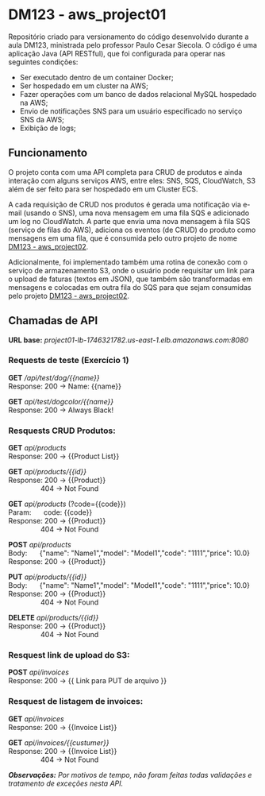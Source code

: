 # DM123 - aws_project01

Repositório criado para versionamento do código desenvolvido durante a aula DM123, ministrada pelo professor Paulo Cesar Siecola.
O código é uma aplicação Java (API RESTful), que foi configurada para operar nas seguintes condições:
- Ser executado dentro de um container Docker;
- Ser hospedado em um cluster na AWS;
- Fazer operações com um banco de dados relacional MySQL hospedado na AWS;
- Envio de notificações SNS para um usuário especificado no serviço SNS da AWS;
- Exibição de logs;

## Funcionamento

O projeto conta com uma API completa para CRUD de produtos e ainda interação com alguns serviços AWS, entre eles: SNS, SQS, CloudWatch, S3 além de ser feito para ser hospedado em um Cluster ECS.

A cada requisição de CRUD nos produtos é gerada uma notificação via e-mail (usando o SNS), uma nova mensagem em uma fila SQS e adicionado um log no CloudWatch. A parte que envia uma nova mensagem à fila SQS (serviço de filas do AWS), adiciona os eventos (de CRUD) do produto como mensagens em uma fila, que é consumida pelo outro projeto de nome [DM123 - aws_project02](https://github.com/FelipeGAlmeida/DM123_-_aws_project02).

Adicionalmente, foi implementado também uma rotina de conexão com o serviço de armazenamento S3, onde o usuário pode requisitar um link para o upload de faturas (textos em JSON), que também são transformadas em mensagens e colocadas em outra fila do SQS para que sejam consumidas pelo projeto [DM123 - aws_project02](https://github.com/FelipeGAlmeida/DM123_-_aws_project02).

## Chamadas de API

**URL base:** *project01-lb-1746321782.us-east-1.elb.amazonaws.com:8080*

### Requests de teste (Exercício 1)

**GET** */api/test/dog/{{name}}*  
Response:  200 -> Name: {{name}}

**GET** *api/test/dogcolor/{{name}}*  
Response: 200 -> Always Black!

### Resquests CRUD Produtos:

**GET** *api/products*  
Response: 200 -> {{Product List}}

**GET** *api/products/{{id}}*  
Response: 200 -> {{Product}}  
&emsp;&emsp;&emsp;&emsp;&thinsp;&thinsp; 404 -> Not Found

**GET** *api/products* (?code={{code}})  
Param:&emsp;&ensp; code: {{code}}  
Response: 200 -> {{Product}}  
&emsp;&emsp;&emsp;&emsp;&thinsp;&thinsp; 404 -> Not Found

**POST** *api/products*  
Body:&emsp;&ensp; {"name": "Name1","model": "Model1","code": "1111","price": 10.0}  
Response: 200 -> {{Product}}

**PUT** *api/products/{{id}}*  
Body:&emsp;&ensp; {"name": "Name1","model": "Model1","code": "1111","price": 10.0}  
Response: 200 -> {{Product}}  
&emsp;&emsp;&emsp;&emsp;&thinsp;&thinsp; 404 -> Not Found

**DELETE** *api/products/{{id}}*  
Response: 200 -> {{Product}}  
&emsp;&emsp;&emsp;&emsp;&thinsp;&thinsp; 404 -> Not Found

### Resquest link de upload do S3:
**POST** *api/invoices*  
Response: 200 -> {{ Link para PUT de arquivo }}

### Resquest de listagem de invoices:

**GET** *api/invoices*  
Response: 200 -> {{Invoice List}}

**GET** *api/invoices/{{custumer}}*  
Response: 200 -> {{Invoice List}}  
&emsp;&emsp;&emsp;&emsp;&thinsp;&thinsp; 404 -> Not Found

_**Observações:** Por motivos de tempo, não foram feitas todas validações e tratamento de exceções nesta API._
